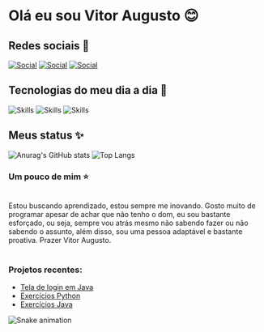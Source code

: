 # Olá eu sou Vitor Augusto 😊

## Redes sociais 🎉

[![Social](https://img.shields.io/badge/LinkedIn-0077B5?style=for-the-badge&logo=linkedin&logoColor=white)](https://www.linkedin.com/in/vitor-augusto-b617b6233/)
[![Social](https://img.shields.io/badge/GitHub-100000?style=for-the-badge&logo=github&logoColor=white)](https://github.com/VitorAugustoCunha)
[![Social](https://img.shields.io/badge/Twitter-1DA1F2?style=for-the-badge&logo=twitter&logoColor=white)](https://twitter.com/VitorAugustoGIT)


## Tecnologias do meu dia a dia 🚀


![Skills](https://img.shields.io/badge/Python-14354C?style=for-the-badge&logo=python&logoColor=white)
![Skills](https://img.shields.io/badge/Java-ED8B00?style=for-the-badge&logo=java&logoColor=white)
![Skills](https://img.shields.io/badge/Lua-2C2D72?style=for-the-badge&logo=lua&logoColor=white)

## Meus status ✨

![Anurag's GitHub stats](https://github-readme-stats.vercel.app/api?username=VitorAugustoCunha&show_icons=true&theme=synthwave)
![Top Langs](https://github-readme-stats.vercel.app/api/top-langs/?username=VitorAugustoCunha&layout=compact&langs_count=7&theme=synthwave)

### Um pouco de mim ⭐

<br>
Estou buscando aprendizado, estou sempre me inovando. Gosto muito de programar apesar de achar que não tenho o dom, eu sou bastante esforçado, ou seja, sempre vou atrás mesmo não sabendo fazer ou não sabendo o assunto, além disso, sou uma pessoa adaptável e bastante proativa. Prazer  Vitor Augusto.
</br>
<br>

### Projetos recentes:

- [Tela de login em Java](https://github.com/VitorAugustoCunha/JavaLoginFrame)
- [Exercícios Python](https://github.com/VitorAugustoCunha/PythonExerc)
- [Exercícios Java](https://github.com/VitorAugustoCunha/JavaExer)


</div>

  ![Snake animation](https://github.com/VitorAugustoCunha/VitorAugustoCunha/blob/output/github-contribution-grid-snake.svg)
 
</div>
